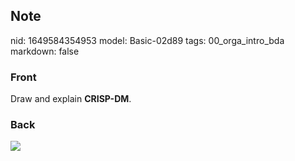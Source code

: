 ## Note
nid: 1649584354953
model: Basic-02d89
tags: 00_orga_intro_bda
markdown: false

### Front
Draw and explain <b>CRISP-DM</b>.

### Back
<img src="paste-84a4b720e3c451f81ed98cea07530c4f48cc1273.jpg">
